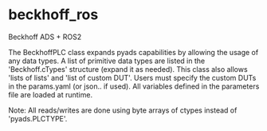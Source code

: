 # beckhoff_ros

Beckhoff ADS + ROS2

The BeckhoffPLC class expands pyads capabilities by allowing the usage of any data types. 
A list of primitive data types are listed in the 'Beckhoff.cTypes' structure (expand it as needed). This class also allows 'lists of lists' and 'list of custom DUT'.
Users must specify the custom DUTs in the params.yaml (or json.. if used). All variables defined in the parameters file are loaded at runtime.

Note: All reads/writes are done using byte arrays of ctypes instead of 'pyads.PLCTYPE'.